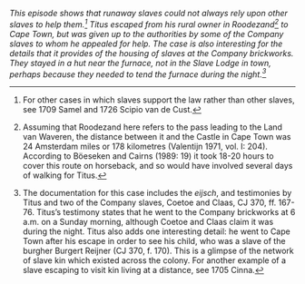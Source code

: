 *This episode shows that runaway slaves could not always rely upon other slaves to help them.[^1] Titus escaped from his rural owner in Roodezand[^2] to Cape Town, but was given up to the authorities by some of the Company slaves to whom he appealed for help. The case is also interesting for the details that it provides of the housing of slaves at the Company brickworks. They stayed in a hut near the furnace, not in the Slave Lodge in town, perhaps because they needed to tend the furnace during the night.[^3]*

[^1]: For other cases in which slaves support the law rather than other slaves, see 1709 Samel and 1726 Scipio van de Cust.

[^2]: Assuming that Roodezand here refers to the pass leading to the Land van Waveren, the distance between it and the Castle in Cape Town was 24 Amsterdam miles or 178 kilometres (Valentijn 1971, vol. I: 204). According to Böeseken and Cairns (1989: 19) it took 18-20 hours to cover this route on horseback, and so would have involved several days of walking for Titus.

[^3]: The documentation for this case includes the *eijsch*, and testimonies by Titus and two of the Company slaves, Coetoe and Claas, CJ 370, ff. 167-76. Titus’s testimony states that he went to the Company brickworks at 6 a.m. on a Sunday morning, although Coetoe and Claas claim it was during the night. Titus also adds one interesting detail: he went to Cape Town after his escape in order to see his child, who was a slave of the burgher Burgert Reijner (CJ 370, f. 170). This is a glimpse of the network of slave kin which existed across the colony. For another example of a slave escaping to visit kin living at a distance, see 1705 Cinna.